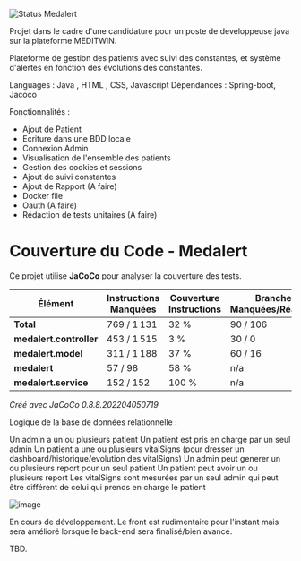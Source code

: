 
![Status](https://img.shields.io/badge/status-WIP-yellow) Medalert

Projet dans le cadre d'une candidature pour un poste de developpeuse java sur la plateforme MEDITWIN. 

Plateforme de gestion des patients avec suivi des constantes, et système d'alertes en fonction des évolutions des constantes. 

Languages : Java , HTML , CSS, Javascript
Dépendances : Spring-boot, Jacoco

Fonctionnalités : 

- Ajout de Patient
- Ecriture dans une BDD locale
- Connexion Admin
- Visualisation de l'ensemble des patients
- Gestion des cookies et sessions 
- Ajout de suivi constantes
- Ajout de Rapport (A faire) 
- Docker file 
- Oauth (A faire)
- Rédaction de tests unitaires (A faire)

# Couverture du Code - Medalert

Ce projet utilise **JaCoCo** pour analyser la couverture des tests.

| Élément                | Instructions Manquées | Couverture Instructions | Branches Manquées/Réalisées | Couverture Branches | Complexité | Lignes Manquées | Méthodes Manquées | Classes Manquées |
|------------------------|----------------------|-------------------------|-------------------|---------------------|------------|----------------|----------------|----------------|
| **Total**             | 769 / 1 131          | 32 %                    | 90 / 106         | 15 %                | 72         | 146            | 20             | 2              |
| **medalert.controller** | 453 / 1 515         | 3 %                     | 30 / 0          | 0 %                 | 28         | 115            | 13             | 0              |
| **medalert.model**      | 311 / 1 188         | 37 %                    | 60 / 16          | 21 %                | 43         | 29             | 6              | 2              |
| **medalert**           | 57 / 98             | 58 %                    | n/a              | n/a                 | 1          | 2              | 1              | 0              |
| **medalert.service**   | 152 / 152           | 100 %                   | n/a              | n/a                 | 0          | 0              | 0              | 0              |

_Créé avec JaCoCo 0.8.8.202204050719_


Logique de la base de données relationnelle : 



Un admin a un ou plusieurs patient
Un patient est pris en charge par un seul admin
Un patient a une ou plusieurs vitalSigns (pour dresser un dashboard/historique/evolution des vitalSigns)
Un admin peut generer un ou plusieurs report pour un seul patient
Un patient peut avoir un ou plusieurs report
Les vitalSigns sont mesurées par un seul admin qui peut être différent de celui qui prends en charge le patient

![image](https://github.com/user-attachments/assets/318930d2-fd7c-4d08-b0da-bd5d2400bc12)

En cours de développement. Le front est rudimentaire pour l'instant mais sera amélioré lorsque le back-end sera finalisé/bien avancé. 

TBD.
